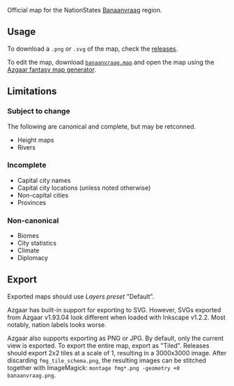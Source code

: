 Official map for the NationStates [Banaanvraag](https://nationstates.net/region=Banaanvraag) region.


## Usage
To download a `.png` or `.svg` of the map, check the [releases](https://github.com/FWDekker/banaanvraag-map/releases).

To edit the map, download [`banaanvraag.map`](https://github.com/FWDekker/banaanvraag-map/blob/main/banaanvraag.map) and open the map using the [Azgaar fantasy map generator](https://azgaar.github.io/Fantasy-Map-Generator/).


## Limitations
### Subject to change
The following are canonical and complete, but may be retconned.

* Height maps
* Rivers

### Incomplete
* Capital city names
* Capital city locations (unless noted otherwise)
* Non-capital cities
* Provinces

### Non-canonical
* Biomes
* City statistics
* Climate
* Diplomacy


## Export
Exported maps should use _Layers preset_ "Default".

Azgaar has built-in support for exporting to SVG. However, SVGs exported from Azgaar v1.93.04 look different when loaded with Inkscape v1.2.2. Most notably, nation labels looks worse.

Azgaar also supports exporting as PNG or JPG. By default, only the current view is exported. To export the entire map, export as "Tiled". Releases should export 2x2 tiles at a scale of 1, resulting in a 3000x3000 image. After discarding `fmg_tile_schema.png`, the resulting images can be stitched together with ImageMagick: `montage fmg*.png -geometry +0 banaanvraag.png`.
